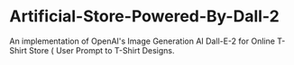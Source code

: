 # Artificial-Store-Powered-By-Dall-2
An implementation of OpenAI's Image Generation AI Dall-E-2 for Online T-Shirt Store ( User Prompt to T-Shirt Designs.

